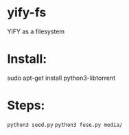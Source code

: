 # yify-fs
YIFY as a filesystem

# Install:
sudo apt-get install python3-libtorrent

# Steps:
`python3 seed.py`
`python3 fuse.py media/`

